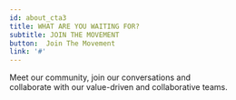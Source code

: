 ```yaml
---
id: about_cta3
title: WHAT ARE YOU WAITING FOR?
subtitle: JOIN THE MOVEMENT 
button:  Join The Movement
link: '#'
---
```

Meet our community, join our conversations and 
<br />
collaborate with our value-driven and collaborative teams.
